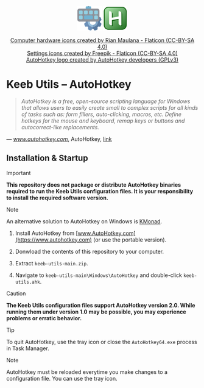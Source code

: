 <div align="center">

![Project avatar](/Assets/Images/Meta/avatar-64.png) ![AutoHotkey logo](/Assets/Images/Meta/autohotkey-logo-64.png)

<a href="https://www.flaticon.com/free-icons/computer-hardware" title="computer hardware icons">Computer hardware icons created by Rian Maulana - Flaticon (CC-BY-SA 4.0)</a>  
<a href="https://www.flaticon.com/free-icons/settings" title="settings icons">Settings icons created by Freepik - Flaticon (CC-BY-SA 4.0)</a>  
<a href="https://github.com/AutoHotkey/AutoHotkey/blob/v1.1/source/resources/icon_main.ico" title="autohotkey logo">AutoHotkey logo created by AutoHotkey developers (GPLv3)</a>
</div>

# Keeb Utils – AutoHotkey

> *AutoHotkey is a free, open-source scripting language for Windows that allows users to easily create small to complex scripts for all kinds of tasks such as: form fillers, auto-clicking, macros, etc. Define hotkeys for the mouse and keyboard, remap keys or buttons and autocorrect-like replacements.*

— *www.autohotkey.com*, AutoHotkey, [link](https://www.autohotkey.com/)

## Installation & Startup

> [!IMPORTANT]
> **This repository does not package or distribute AutoHotkey binaries required to run the Keeb Utils configuration files. It is your responsibility to install the required software version.**

> [!NOTE]
> An alternative solution to AutoHotkey on Windows is [KMonad](/Linux/KMonad/README.md#windows).

1. Install AutoHotkey from [www.AutoHotkey.com](https://www.autohotkey.com) (or use the portable version).

2. Donwload the contents of this repository to your computer.

3. Extract `keeb-utils-main.zip`.

4. Navigate to `keeb-utils-main\Windows\AutoHotkey` and double-click `keeb-utils.ahk`.

> [!CAUTION]
> **The Keeb Utils configuration files support AutoHotkey version 2.0. While running them under version 1.0 may be possible, you may experience problems or erratic behavior.**

> [!TIP]
> To quit AutoHotkey, use the tray icon or close the `AutoHotkey64.exe` process in Task Manager.

> [!NOTE]
> AutoHotkey must be reloaded everytime you make changes to a configuration file. You can use the tray icon.